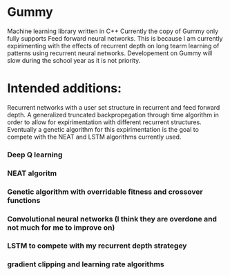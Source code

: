 # Gummy
Machine learning library written in C++
Currently the copy of Gummy only fully supports Feed forward neural networks. 
This is because I am currently expirimenting with the effects of recurrent
depth on long tearm learning of patterns using recurrent neural networks. Developement 
on Gummy will slow during the school year as it is not priority.

# Intended additions:
Recurrent networks with a user set structure in recurrent and feed forward depth.
A generalized truncated backpropegation through time algorithm in order to allow for
expirimentation with different recurrent structures. Eventually a genetic algorithm 
for this expirimentation is the goal to compete with the NEAT and LSTM algorithms currently used.

### Deep Q learning
### NEAT algoritm
### Genetic algorithm with overridable fitness and crossover functions 
### Convolutional neural networks (I think they are overdone and not much for me to improve on)
### LSTM to compete with my recurrent depth strategey 
### gradient clipping and learning rate algorithms
